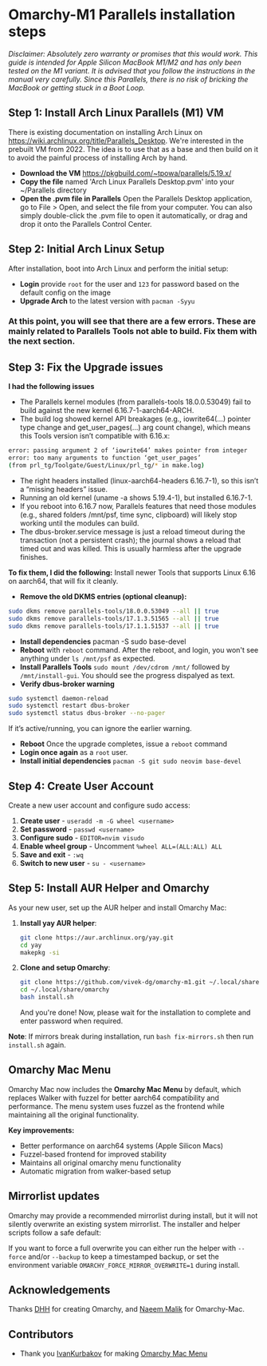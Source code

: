 <!-- <img width="2560" height="1600" alt="screenshot-2025-09-28_11-19-38" src="https://github.com/user-attachments/assets/dbce832d-4054-4fbb-8057-e521be4859f8" /> -->

# Omarchy-M1 Parallels installation steps

_Disclaimer: Absolutely zero warranty or promises that this would work. This guide is intended for Apple Silicon MacBook M1/M2 and has only been tested on the M1 variant. It is advised that you follow the instructions in the manual very carefully. Since this Parallels, there is no risk of bricking the MacBook or getting stuck in a Boot Loop._

## Step 1: Install Arch Linux Parallels (M1) VM

There is existing documentation on installing Arch Linux on https://wiki.archlinux.org/title/Parallels_Desktop. We're interested in the prebuilt VM from 2022. The idea is to use that as a base and then build on it to avoid the painful process of installing Arch by hand.

* **Download the VM** https://pkgbuild.com/~tpowa/parallels/5.19.x/
* **Copy the file** named 'Arch Linux Parallels Desktop.pvm' into your ~/Parallels directory
* **Open the .pvm file in Parallels** Open the Parallels Desktop application, go to File > Open, and select the file from your computer. You can also simply double-click the .pvm file to open it automatically, or drag and drop it onto the Parallels Control Center.

## Step 2: Initial Arch Linux Setup

After installation, boot into Arch Linux and perform the initial setup:

* **Login** provide ```root``` for the user and ```123``` for password based on the default config on the image
* **Upgrade Arch** to the latest version with ```pacman -Syyu```

### At this point, you will see that there are a few errors. These are mainly related to Parallels Tools not able to build. Fix them with the next section. 

## Step 3: Fix the Upgrade issues
**I had the following issues**
- The Parallels kernel modules (from parallels-tools 18.0.0.53049) fail to build against the new kernel 6.16.7-1-aarch64-ARCH.
- The build log showed kernel API breakages (e.g., iowrite64(...) pointer type change and get_user_pages(...) arg count change), which means this Tools version isn’t compatible with 6.16.x:
```bash
error: passing argument 2 of ‘iowrite64’ makes pointer from integer
error: too many arguments to function ‘get_user_pages’
(from prl_tg/Toolgate/Guest/Linux/prl_tg/* in make.log)
```
- The right headers installed (linux-aarch64-headers 6.16.7-1), so this isn’t a “missing headers” issue.
- Running an old kernel (uname -a shows 5.19.4-1), but installed 6.16.7-1.
- If you reboot into 6.16.7 now, Parallels features that need those modules (e.g., shared folders /mnt/psf, time sync, clipboard) will likely stop working until the modules can build.
- The dbus-broker.service message is just a reload timeout during the transaction (not a persistent crash); the journal shows a reload that timed out and was killed. This is usually harmless after the upgrade finishes.

**To fix them, I did the following:**
Install newer Tools that supports Linux 6.16 on aarch64, that will fix it cleanly.
- **Remove the old DKMS entries (optional cleanup):**
```bash
sudo dkms remove parallels-tools/18.0.0.53049 --all || true
sudo dkms remove parallels-tools/17.1.3.51565 --all || true
sudo dkms remove parallels-tools/17.1.1.51537 --all || true
```

- **Install dependencies**
pacman -S sudo base-devel
- **Reboot** with `reboot` command. After the reboot, and login, you won't see anything under `ls /mnt/psf` as expected.
- **Install Parallels Tools** `sudo mount /dev/cdrom /mnt/` followed by `/mnt/install-gui`. You should see the progress dispalyed as text.
- **Verify dbus-broker warning**
```bash
sudo systemctl daemon-reload
sudo systemctl restart dbus-broker
sudo systemctl status dbus-broker --no-pager
```
If it’s active/running, you can ignore the earlier warning.

* **Reboot** Once the upgrade completes, issue a ```reboot``` command
* **Login once again** as a ```root``` user.
* **Install initial dependencies** ```pacman -S git sudo neovim base-devel``` 


## Step 4: Create User Account

Create a new user account and configure sudo access:

1. **Create user** - `useradd -m -G wheel <username>`
2. **Set password** - `passwd <username>`
3. **Configure sudo** - `EDITOR=nvim visudo`
4. **Enable wheel group** - Uncomment `%wheel ALL=(ALL:ALL) ALL`
5. **Save and exit** - `:wq`
6. **Switch to new user** - `su - <username>`

## Step 5: Install AUR Helper and Omarchy

As your new user, set up the AUR helper and install Omarchy Mac:

1. **Install yay AUR helper**:
   ```bash
   git clone https://aur.archlinux.org/yay.git
   cd yay
   makepkg -si
   ```

3. **Clone and setup Omarchy**:
   ```bash
   git clone https://github.com/vivek-dg/omarchy-m1.git ~/.local/share/omarchy
   cd ~/.local/share/omarchy
   bash install.sh
   ```

   And you're done! Now, please wait for the installation to complete and enter password when required.

**Note**: If mirrors break during installation, run `bash fix-mirrors.sh` then run `install.sh` again.

<!--
**Reload Daemon**
After the installation completes, open Alacritty and try to mount cdrom for Parallels tools

`sudo mount /dev/cdrom /mnt/`. If that fails, then based on the warning and hint, run `sudo systemctl daemon-reload`
-->


## Omarchy Mac Menu

Omarchy Mac now includes the **Omarchy Mac Menu** by default, which replaces Walker with fuzzel for better aarch64 compatibility and performance. The menu system uses fuzzel as the frontend while maintaining all the original functionality.

**Key improvements:**
- Better performance on aarch64 systems (Apple Silicon Macs)
- Fuzzel-based frontend for improved stability
- Maintains all original omarchy menu functionality
- Automatic migration from walker-based setup


## Mirrorlist updates

Omarchy may provide a recommended mirrorlist during install, but it will not silently overwrite an existing system mirrorlist. The installer and helper scripts follow a safe default:


If you want to force a full overwrite you can either run the helper with `--force` and/or `--backup` to keep a timestamped backup, or set the environment variable `OMARCHY_FORCE_MIRROR_OVERWRITE=1` during install.

<!--
---

New updates coming soon...

### If you enjoy __Omarchy Mac__, please give it a star and share your exprience on Twitter/X by tagging me [@tiredkebab](https://x.com/tiredkebab) 

Join [Omarchy Mac Discord server](https://discord.gg/KNQRk7dMzy) for updates and support.

- Please consider donation-  [![Buy Me A Coffee](https://img.shields.io/badge/Buy%20Me%20A%20Coffee-FFDD00?style=for-the-badge&logo=buymeacoffee&logoColor=black)](https://buymeacoffee.com/malik2015no)

-->

## Acknowledgements

Thanks [DHH](https://github.com/dhh) for creating Omarchy, and [Naeem Malik](https://github.com/malik-na) for Omarchy-Mac.

## Contributors

- Thank you [IvanKurbakov](https://github.com/tayowrld) for making [Omarchy Mac Menu](https://github.com/tayowrld/omarchy-mac-menu)
